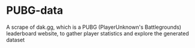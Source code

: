 # PUBG-data
A scrape of dak.gg, which is a PUBG (PlayerUnknown's Battlegrounds) leaderboard website, to gather player statistics and explore the generated dataset
